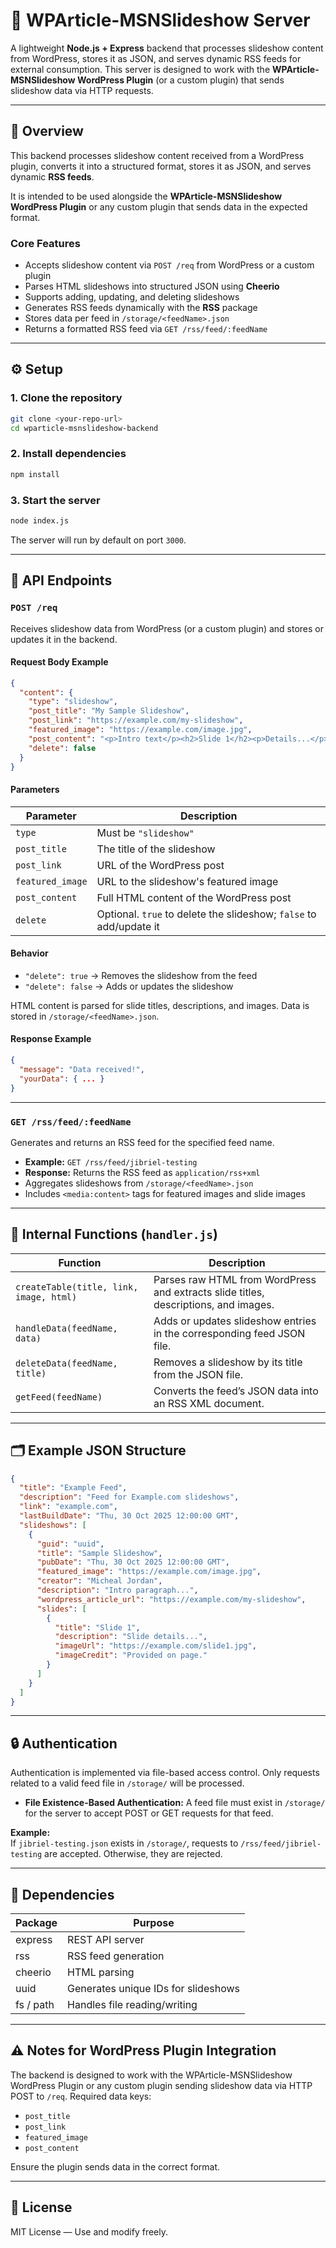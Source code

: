 # 📰 WPArticle-MSNSlideshow Server

A lightweight **Node.js + Express** backend that processes slideshow content from WordPress, stores it as JSON, and serves dynamic RSS feeds for external consumption. This server is designed to work with the **WPArticle-MSNSlideshow WordPress Plugin** (or a custom plugin) that sends slideshow data via HTTP requests.

---

## 🚀 Overview

This backend processes slideshow content received from a WordPress plugin, converts it into a structured format, stores it as JSON, and serves dynamic **RSS feeds**.  

It is intended to be used alongside the **WPArticle-MSNSlideshow WordPress Plugin** or any custom plugin that sends data in the expected format.

### Core Features

- Accepts slideshow content via `POST /req` from WordPress or a custom plugin  
- Parses HTML slideshows into structured JSON using **Cheerio**  
- Supports adding, updating, and deleting slideshows  
- Generates RSS feeds dynamically with the **RSS** package  
- Stores data per feed in `/storage/<feedName>.json`  
- Returns a formatted RSS feed via `GET /rss/feed/:feedName`  

---

## ⚙️ Setup

### 1. Clone the repository
```bash
git clone <your-repo-url>
cd wparticle-msnslideshow-backend
```

### 2. Install dependencies
```bash
npm install
```

### 3. Start the server
```bash
node index.js
```

The server will run by default on port `3000`.

---

## 📡 API Endpoints

### `POST /req`

Receives slideshow data from WordPress (or a custom plugin) and stores or updates it in the backend.

#### Request Body Example
```json
{
  "content": {
    "type": "slideshow",
    "post_title": "My Sample Slideshow",
    "post_link": "https://example.com/my-slideshow",
    "featured_image": "https://example.com/image.jpg",
    "post_content": "<p>Intro text</p><h2>Slide 1</h2><p>Details...</p>",
    "delete": false
  }
}
```

#### Parameters

| Parameter       | Description                                                                 |
|-----------------|-----------------------------------------------------------------------------|
| `type`          | Must be `"slideshow"`                                                       |
| `post_title`    | The title of the slideshow                                                  |
| `post_link`     | URL of the WordPress post                                                   |
| `featured_image`| URL to the slideshow's featured image                                      |
| `post_content`  | Full HTML content of the WordPress post                                     |
| `delete`        | Optional. `true` to delete the slideshow; `false` to add/update it         |

#### Behavior
- `"delete": true` → Removes the slideshow from the feed  
- `"delete": false` → Adds or updates the slideshow  

HTML content is parsed for slide titles, descriptions, and images. Data is stored in `/storage/<feedName>.json`.

#### Response Example
```json
{
  "message": "Data received!",
  "yourData": { ... }
}
```

---

### `GET /rss/feed/:feedName`

Generates and returns an RSS feed for the specified feed name.

- **Example:** `GET /rss/feed/jibriel-testing`  
- **Response:** Returns the RSS feed as `application/rss+xml`  
- Aggregates slideshows from `/storage/<feedName>.json`  
- Includes `<media:content>` tags for featured images and slide images

---

## 🧩 Internal Functions (`handler.js`)

| Function | Description |
|----------|-------------|
| `createTable(title, link, image, html)` | Parses raw HTML from WordPress and extracts slide titles, descriptions, and images. |
| `handleData(feedName, data)` | Adds or updates slideshow entries in the corresponding feed JSON file. |
| `deleteData(feedName, title)` | Removes a slideshow by its title from the JSON file. |
| `getFeed(feedName)` | Converts the feed’s JSON data into an RSS XML document. |

---

## 🗂️ Example JSON Structure
```json
{
  "title": "Example Feed",
  "description": "Feed for Example.com slideshows",
  "link": "example.com",
  "lastBuildDate": "Thu, 30 Oct 2025 12:00:00 GMT",
  "slideshows": [
    {
      "guid": "uuid",
      "title": "Sample Slideshow",
      "pubDate": "Thu, 30 Oct 2025 12:00:00 GMT",
      "featured_image": "https://example.com/image.jpg",
      "creator": "Micheal Jordan",
      "description": "Intro paragraph...",
      "wordpress_article_url": "https://example.com/my-slideshow",
      "slides": [
        {
          "title": "Slide 1",
          "description": "Slide details...",
          "imageUrl": "https://example.com/slide1.jpg",
          "imageCredit": "Provided on page."
        }
      ]
    }
  ]
}
```

---

## 🔒 Authentication

Authentication is implemented via file-based access control. Only requests related to a valid feed file in `/storage/` will be processed.

- **File Existence-Based Authentication:** A feed file must exist in `/storage/` for the server to accept POST or GET requests for that feed.

**Example:**  
If `jibriel-testing.json` exists in `/storage/`, requests to `/rss/feed/jibriel-testing` are accepted. Otherwise, they are rejected.

---

## 🧰 Dependencies

| Package  | Purpose |
|----------|---------|
| express  | REST API server |
| rss      | RSS feed generation |
| cheerio  | HTML parsing |
| uuid     | Generates unique IDs for slideshows |
| fs / path| Handles file reading/writing |

---

## ⚠️ Notes for WordPress Plugin Integration

The backend is designed to work with the WPArticle-MSNSlideshow WordPress Plugin or any custom plugin sending slideshow data via HTTP POST to `/req`. Required data keys:

- `post_title`
- `post_link`
- `featured_image`
- `post_content`

Ensure the plugin sends data in the correct format.

---

## 📄 License

MIT License — Use and modify freely.
